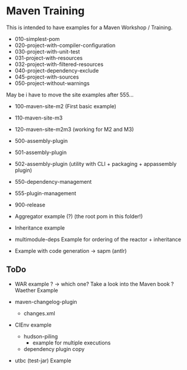 Maven Training
==============

This is intended to have examples for a Maven Workshop / Training.

* 010-simplest-pom
* 020-project-with-compiler-configuration
* 030-project-with-unit-test
* 031-project-with-resources
* 032-project-with-filtered-resources
* 040-project-dependency-exclude
* 045-project-with-sources
* 050-project-without-warnings

May be i have to move the site examples after 555...
* 100-maven-site-m2 (First basic example)
* 110-maven-site-m3 
* 120-maven-site-m2m3 (working for M2 and M3)

* 500-assembly-plugin
* 501-assembly-plugin
* 502-assembly-plugin (utility with CLI + packaging + appassembly plugin)

* 550-dependency-management
* 555-plugin-management

* 900-release

* Aggregator example (?) (the root pom in this folder!)

* Inheritance example

* multimodule-deps
  Example for ordering of the reactor + inheritance

* Example with code generation
  -> sapm (antlr)

ToDo
----

* WAR example ?
  -> which one? Take a look into the Maven book ? Waether Example

* maven-changelog-plugin
  - changes.xml 

* CIEnv example
  - hudson-piling
    - example for multiple executions
  - dependency plugin copy

* utbc (test-jar) Example

